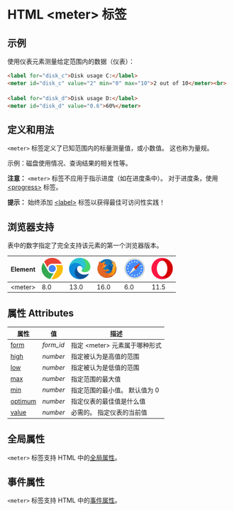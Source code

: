 HTML \<meter> 标签
===

## 示例

使用仪表元素测量给定范围内的数据（仪表）：

```html idoc:preview
<label for="disk_c">Disk usage C:</label>
<meter id="disk_c" value="2" min="0" max="10">2 out of 10</meter><br>

<label for="disk_d">Disk usage D:</label>
<meter id="disk_d" value="0.6">60%</meter>
```

## 定义和用法

`<meter>` 标签定义了已知范围内的标量测量值，或小数值。 这也称为量规。

示例：磁盘使用情况、查询结果的相关性等。

**注意：** `<meter>` 标签不应用于指示进度（如在进度条中）。 对于进度条，使用 [\<progress>](./progress.md) 标签。

**提示：** 始终添加 [\<label>](./label.md) 标签以获得最佳可访问性实践！

## 浏览器支持

表中的数字指定了完全支持该元素的第一个浏览器版本。

| Element | ![chrome][1] | ![edge][2] | ![firefox][3] | ![safari][4] | ![opera][5] |
| ------- | --- | --- | --- | --- | --- |
| \<meter> | 8.0 | 13.0 | 16.0 | 6.0 | 11.5 |

## 属性 Attributes

| 属性 | 值 | 描述 |
| ---- | ---- | ---- |
| [form](./meter_form.md)       | *form\_id* | 指定 \<meter> 元素属于哪种形式 |
| [high](./meter_high.md)       | *number*   | 指定被认为是高值的范围 |
| [low](./meter_low.md)         | *number*   | 指定被认为是低值的范围 |
| [max](./meter_max.md)         | *number*   | 指定范围的最大值 |
| [min](./meter_min.md)         | *number*   | 指定范围的最小值。 默认值为 0 |
| [optimum](./meter_optimum.md) | *number*   | 指定仪表的最佳值是什么值 |
| [value](./meter_value.md)     | *number*   | 必需的。 指定仪表的当前值 |

## 全局属性

`<meter>` 标签支持 HTML 中的[全局属性](../reference/standardattributes.md)。

## 事件属性

`<meter>` 标签支持 HTML 中的[事件属性](../reference/eventattributes.md)。

[1]: ../assets/chrome.svg
[2]: ../assets/edge.svg
[3]: ../assets/firefox.svg
[4]: ../assets/safari.svg
[5]: ../assets/opera.svg